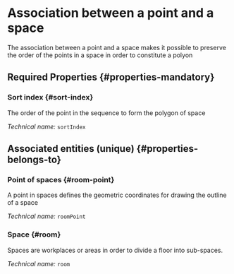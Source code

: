 # Association between a point and a space
<!--- THIS FILE IS GENERATED PLEASE DO NOT EDIT IT DIRECTLY --->

The association between a point and a space makes it possible to preserve the order of the points in a space in order to constitute a polyon

<OH code="roomPointRoom"/>




## Required Properties {#properties-mandatory}
    
### Sort index {#sort-index}

The order of the point in the sequence to form the polygon of space

*Technical name:* ```sortIndex```
<PH code="roomPointRoom:sortIndex"/>

    



## Associated entities (unique) {#properties-belongs-to}

### Point of spaces {#room-point}

A point in spaces defines the geometric coordinates for drawing the outline of a space

*Technical name:* ```roomPoint```
<PH code="roomPointRoom:roomPoint"/>

### Space {#room}

Spaces are workplaces or areas in order to divide a floor into sub-spaces.

*Technical name:* ```room```
<PH code="roomPointRoom:room"/>





